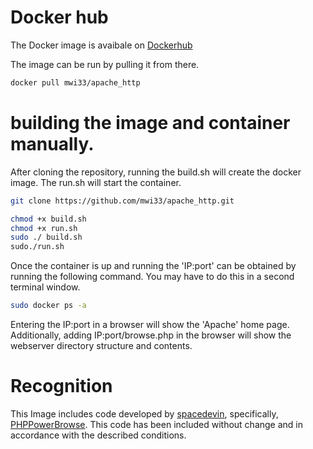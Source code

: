 # Docker hub
The Docker image is avaibale on [Dockerhub](https://hub.docker.com/repository/docker/mwi33/apache_http)

The image can be run by pulling it from there.

~~~ bash
docker pull mwi33/apache_http
~~~


# building the image and container manually.

After cloning the repository, running the build.sh will create the docker image.  The run.sh will start the container.

~~~ bash
git clone https://github.com/mwi33/apache_http.git

chmod +x build.sh
chmod +x run.sh
sudo ./ build.sh
sudo./run.sh
~~~

Once the container is up and running the 'IP:port' can be obtained by running the following command.  You may have to do this in a second terminal window.

~~~ bash
sudo docker ps -a
~~~

Entering the IP:port in a browser will show the 'Apache' home page.  Additionally, adding IP:port/browse.php in the browser will show the webserver directory structure and contents.
# Recognition
This Image includes code developed by [spacedevin](https://github.com/spacedevin), specifically, [PHPPowerBrowse](https://github.com/spacedevin/PHPPowerBrowse/blob/master/README.txt).  This code has been included without change and in accordance with the described conditions.
